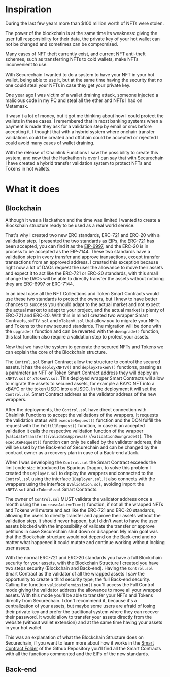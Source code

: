 # Inspiration

During the last few years more than $100 million worth of NFTs were stolen. 

The power of the blockchain is at the same time its weakness: giving the user full responsibility for their data, the private key of your hot wallet can not be changed and sometimes can be compromised.

Many cases of NFT theft currently exist, and current NFT anti-theft schemes, such as transferring NFTs to cold wallets, make NFTs inconvenient to use.

With Securechain I wanted to do a system to have your NFT in your hot wallet, being able to use it, but at the same time having the security that no one could steal your NFTs in case they get your private key.

One year ago I was victim of a wallet draining attack, someone injected a malicious code in my PC and steal all the ether and NFTs I had on Metamask.

It wasn't a lot of money, but it got me thinking about how I could protect the wallets in these cases. I remembered that in most banking systems when a payment is made they ask for a validation step by email or sms before accepting it. I thought that with a hybrid system where onchain transfer validations could be created and offchain could be accepted or rejected I could avoid many cases of wallet draining.

With the release of Chainlink Functions I saw the possibility to create this system, and now that the Hackathon is over I can say that with Securechain I have created a hybrid transfer validation system to protect NFTs and Tokens in hot wallets.

# What it does

## Blockchain

Although it was a Hackathon and the time was limited I wanted to create a Blockchain structure ready to be used as a real world service.

That's why I created two new ERC standards, ERC-721 and ERC-20 with a validation step. I presented the two standards as EIPs, the ERC-721 has been accepted, you can find it as the [EIP-6997](https://github.com/ethereum/EIPs/blob/master/EIPS/eip-6997.md), and the ERC-20 is in process to be accepted as the EIP-7144.
These two standards have a validation step in every transfer and approve transactions, except transfer transactions from an approved address. I created this exception because right now a lot of DAOs request the user the allowance to move their assets and expect it to act like the ERC-721 or ERC-20 standards, with this small change the DAOs will be able to directly transfer the assets without noticing they are ERC-6997 or ERC-7144.

In an ideal case all the NFT Collections and Token Smart Contracts would use these two standards to protect the owners, but I knew to have better chances to success you should adapt to the actual market and not expect the actual market to adapt to your project, and the actual market is plenty of ERC-721 and ERC-20.
With this in mind I created two wrapper Smart Contracts, `xNFTV.sol` and `xTokenV.sol` that allow you to migrate your NFTs and Tokens to the new secured standards. The migration will be done with the `upgrade()` function and can be reverted with the `downgrade()` function, this last function also require a validation step to protect your assets.

Now that we have the system to generate the secured NFTs and Tokens we can explain the core of the Blockchain structure. 

The `Control.sol` Smart Contract allow the structure to control the secured assets. It has the `deployxNFTV()` and `deployxTokenV()` functions, passing as a parameter an NFT or Token Smart Contract address they will deploy an `xNFTV.sol` or `xTokenV.sol`. This deployed wrapper Smart Contracts will allow to migrate the assets to secured assets, for example a BAYC NFT into a xBAYC or the token USDC into a xUSDC.
In the deployment it will set the `Control.sol` Smart Contract address as the validator address of the new wrappers.

After the deployments, the `Control.sol` have direct connection with Chainlink Functions to accept the validations of the wrappers. It requests the validation status with `executeRequest()` function and the DON fulfill the request with the `fulfillRequest()` function, in case is an accepted validation it calls the respective validation function of the wrapper (`validateTransfer()`/`validateApproval()`/`validationDowngrade()`).
The `executeRequest()` function can only be called by the validator address, this will be used by the Back-end of Securechain and can be changed by the contract owner as a recovery plan in case of a Back-end attack.

When I was developing the `Control.sol` the Smart Contract exceeds the limit code size introduced by Spurious Dragon, to solve this problem I created the `Deployer.sol` to deploy the wrappers and connected to the `Control.sol` using the interface `IDeployer.sol`. It also connects with the wrappers using the interface `IValidation.sol`, avoiding import the `xNFTV.sol` and `xTokenV.sol` Smart Contracts.

The owner of `Control.sol` MUST validate the validator address once a month using the `increaseActiveTime()` function, if not all the wrapped NFTs and Tokens will mutate and act like the ERC-721 and ERC-20 standards, allowing the users to directly transfer and approve their assets without the validation step.
It should never happen, but I didn't want to have the user assets blocked with the impossibility of validate the transfer or approve petitions in case Securechain shut down or disappear. My main goal was that the Blockchain structure would not depend on the Back-end and no matter what happened it could mutate and continue working without locking user assets.

With the normal ERC-721 and ERC-20 standards you have a full Blockchain security for your assets, with the Blockchain Structure I created you have two steps security (Blockchain and Back-end).
Having the `Control.sol` Smart Contract as the validator of all the wrapped assets I saw the opportunity to create a third security type, the full Back-end security. Calling the function `validatePermission()` you'll access the Full Control mode giving the validator address the allowance to move all your wrapped assets.
With this mode you'll be able to transfer your NFTs and Tokens directly from Securechain. I don't recommend it, because it's a centralization of your assets, but maybe some users are afraid of losing their private key and prefer the traditional system where they can recover their password. It would allow to transfer your assets directly from the website (without wallet extension) and at the same time having your assets in your hot wallet.

This was an explanation of what the Blockchain Structure does on Securechain, if you want to learn more about how it works in the [Smart Contract Folder](https://github.com/eduardfina/Securechain/tree/main/Smart%20Contract) of the Github Repository you'll find all the Smart Contracts with all the functions commented and the EIPs of the new standards.

## Back-end

